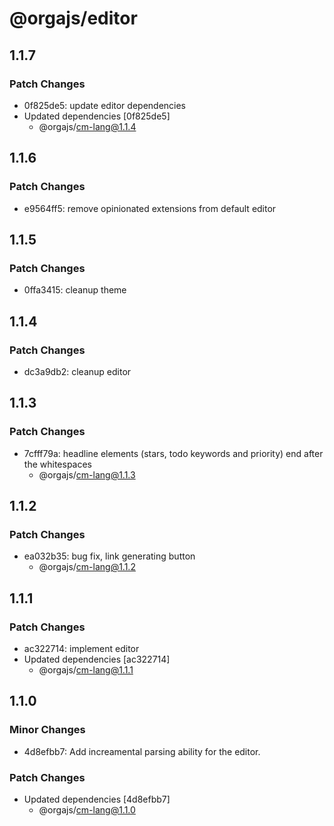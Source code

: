 # @orgajs/editor

## 1.1.7

### Patch Changes

- 0f825de5: update editor dependencies
- Updated dependencies [0f825de5]
  - @orgajs/cm-lang@1.1.4

## 1.1.6

### Patch Changes

- e9564ff5: remove opinionated extensions from default editor

## 1.1.5

### Patch Changes

- 0ffa3415: cleanup theme

## 1.1.4

### Patch Changes

- dc3a9db2: cleanup editor

## 1.1.3

### Patch Changes

- 7cfff79a: headline elements (stars, todo keywords and priority) end after the whitespaces
  - @orgajs/cm-lang@1.1.3

## 1.1.2

### Patch Changes

- ea032b35: bug fix, link generating button
  - @orgajs/cm-lang@1.1.2

## 1.1.1

### Patch Changes

- ac322714: implement editor
- Updated dependencies [ac322714]
  - @orgajs/cm-lang@1.1.1

## 1.1.0

### Minor Changes

- 4d8efbb7: Add increamental parsing ability for the editor.

### Patch Changes

- Updated dependencies [4d8efbb7]
  - @orgajs/cm-lang@1.1.0
